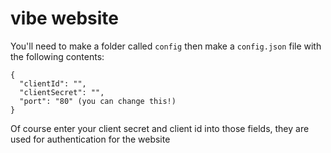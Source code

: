 # vibe website

You'll need to make a folder called ```config``` then make a ```config.json``` file with the following contents:
```
{
  "clientId": "",
  "clientSecret": "",
  "port": "80" (you can change this!)
}
```

Of course enter your client secret and client id into those fields, they are used for authentication for the website
